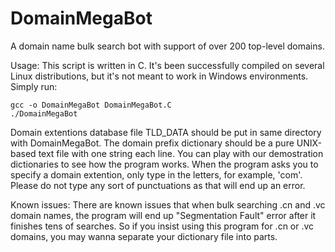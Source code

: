 # DomainMegaBot
A domain name bulk search bot with support of over 200 top-level domains.

Usage:
This script is written in C. It's been successfully compiled on several Linux distributions, but it's not meant to work in Windows environments.
Simply run:

~~~~
gcc -o DomainMegaBot DomainMegaBot.C
./DomainMegaBot
~~~~
Domain extentions database file TLD_DATA should be put in same directory with DomainMegaBot. The domain prefix dictionary should be a pure UNIX-based text file with one string each line. You can play with our demostration dictionaries to see how the program works.
When the program asks you to specify a domain extention, only type in the letters, for example, 'com'. Please do not type any sort of punctuations as that will end up an error.

Known issues: There are known issues that when bulk searching .cn and .vc domain names, the program will end up "Segmentation Fault" error after it finishes tens of searches. So if you insist using this program for .cn or .vc domains, you may wanna separate your dictionary file into parts.

